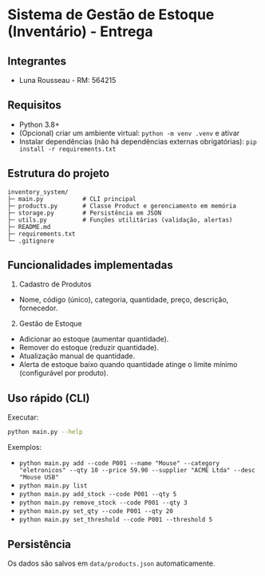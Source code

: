 # Sistema de Gestão de Estoque (Inventário) - Entrega


## Integrantes
- Luna Rousseau - RM: 564215


## Requisitos
- Python 3.8+
- (Opcional) criar um ambiente virtual: `python -m venv .venv` e ativar
- Instalar dependências (não há dependências externas obrigatórias): `pip install -r requirements.txt`

## Estrutura do projeto
```
inventory_system/
├─ main.py           # CLI principal
├─ products.py       # Classe Product e gerenciamento em memória
├─ storage.py        # Persistência em JSON
├─ utils.py          # Funções utilitárias (validação, alertas)
├─ README.md
├─ requirements.txt
└─ .gitignore
```

## Funcionalidades implementadas
1. Cadastro de Produtos
- Nome, código (único), categoria, quantidade, preço, descrição, fornecedor.

2. Gestão de Estoque
- Adicionar ao estoque (aumentar quantidade).
- Remover do estoque (reduzir quantidade).
- Atualização manual de quantidade.
- Alerta de estoque baixo quando quantidade atinge o limite mínimo (configurável por produto).

## Uso rápido (CLI)
Executar:
```bash
python main.py --help
```

Exemplos:
- `python main.py add --code P001 --name "Mouse" --category "eletronicos" --qty 10 --price 59.90 --supplier "ACME Ltda" --desc "Mouse USB"`
- `python main.py list`
- `python main.py add_stock --code P001 --qty 5`
- `python main.py remove_stock --code P001 --qty 3`
- `python main.py set_qty --code P001 --qty 20`
- `python main.py set_threshold --code P001 --threshold 5`

## Persistência
Os dados são salvos em `data/products.json` automaticamente.

